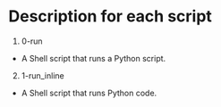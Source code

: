 # Description for each script

1. 0-run
 * A Shell script that runs a Python script.
2. 1-run_inline
 * A Shell script that runs Python code.


